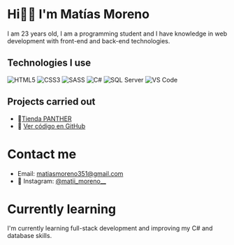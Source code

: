 # Hi👋🏽 I'm Matías Moreno

I am 23 years old, I am a programming student and I have knowledge in web development with front-end and back-end technologies.

## Technologies I use
![HTML5](https://img.shields.io/badge/HTML5-E34F26?style=for-the-badge&logo=html5&logoColor=white)
![CSS3](https://img.shields.io/badge/CSS3-1572B6?style=for-the-badge&logo=css3&logoColor=white)
![SASS](https://img.shields.io/badge/SASS-CC6699?style=for-the-badge&logo=sass&logoColor=white)
![C#](https://img.shields.io/badge/C%23-239120?style=for-the-badge&logo=c-sharp&logoColor=white)
![SQL Server](https://img.shields.io/badge/SQL%20Server-CC2927?style=for-the-badge&logo=microsoft-sql-server&logoColor=white)
![VS Code](https://img.shields.io/badge/Visual%20Studio%20Code-007ACC?style=for-the-badge&logo=visual-studio-code&logoColor=white)

## Projects carried out

- 🔗[Tienda PANTHER](https://github.com/MatiasMoreno405109/Trabajo-coder/deployments/github-pages)
- 📂 [Ver código en GitHub](https://github.com/MatiasMoreno405109/Trabajo-coder.git)

# Contact me

- Email: matiasmoreno351@gmail.com
- 📸 Instagram: [@matii_moreno__](https://www.instagram.com/matii_moreno__/)

# Currently learning
I'm currently learning full-stack development and improving my C# and database skills.
